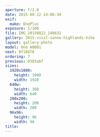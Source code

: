 ```yaml
---
aperture: f/2.0
date: 2015-08-22 14:06:34
exif:
  make: OnePlus
exposure: 1/100
file: IMG_20150822_140631
gallery: 2015-visit-sanne-highlands-hike
layout: gallery-photo
model: One A0001
next: 0f184f6
ordering: 7
previous: 0383a6f
sizes:
  1920x1080:
    height: 1080
    width: 1920
  640w:
    height: 360
    width: 640
  200x200:
    height: 200
    width: 200
  96x96:
    height: 96
    width: 96
title: 
---
```

